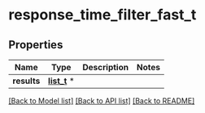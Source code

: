 # response_time_filter_fast_t

## Properties
Name | Type | Description | Notes
------------ | ------------- | ------------- | -------------
**results** | [**list_t**](response_time_filter_fast_result.md) \* |  | 

[[Back to Model list]](../README.md#documentation-for-models) [[Back to API list]](../README.md#documentation-for-api-endpoints) [[Back to README]](../README.md)


